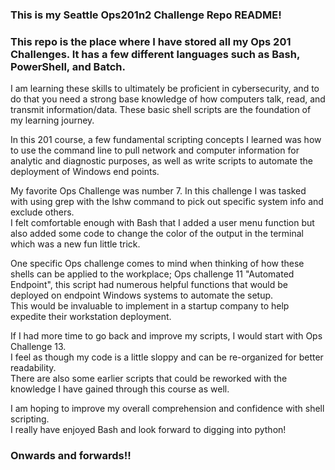 ### This is my Seattle Ops201n2 Challenge Repo README!


### This repo is the place where I have stored all my Ops 201 Challenges. It has a few different languages such as Bash, PowerShell, and Batch. 


I am learning these skills to ultimately be proficient in cybersecurity, and to do that you need a strong base knowledge of how computers talk, read, and transmit information/data. 
These basic shell scripts are the foundation of my learning journey.

In this 201 course, a few fundamental scripting concepts I learned was how to use the command line to pull network and computer information for analytic and diagnostic purposes, as well as write scripts to automate the deployment of Windows end points.

My favorite Ops Challenge was number 7. In this challenge I was tasked with using grep with the lshw command to pick out specific system info and exclude others.  
I felt comfortable enough with Bash that I added a user menu function but also added some code to change the color of the output in the terminal which was a new fun little trick.

One specific Ops challenge comes to mind when thinking of how these shells can be applied to the workplace; Ops challenge 11 "Automated Endpoint", this script had numerous helpful functions that would be deployed on endpoint Windows systems to automate the setup.  
This would be invaluable to implement in a startup company to help expedite their workstation deployment.    

If I had more time to go back and improve my scripts, I would start with Ops Challenge 13.  
I feel as though my code is a little sloppy and can be re-organized for better readability.  
There are also some earlier scripts that could be reworked with the knowledge I have gained through this course as well.

I am hoping to improve my overall comprehension and confidence with shell scripting.  
I really have enjoyed Bash and look forward to digging into python!

### Onwards and forwards!!
